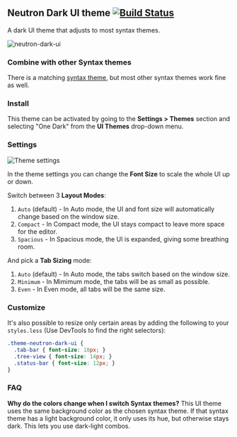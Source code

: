 ## Neutron Dark UI theme [![Build Status](https://travis-ci.org/atom/neutron-dark-ui.svg?branch=master)](https://travis-ci.org/atom/neutron-dark-ui)

A dark UI theme that adjusts to most syntax themes.

![neutron-dark-ui](https://cloud.githubusercontent.com/assets/806104/24346830/c9f499de-129b-11e7-95ac-6aba291e6038.png)

### Combine with other Syntax themes

There is a matching [syntax theme](https://atom.io/themes/neutron-dark-syntax), but most other syntax themes work fine as well.

### Install

This theme can be activated by going to the __Settings > Themes__ section and selecting "One Dark" from the __UI Themes__ drop-down menu.

### Settings

![Theme settings](https://cloud.githubusercontent.com/assets/378023/15923548/cb3dc7ce-2e68-11e6-8a51-10801fb483bf.png)

In the theme settings you can change the __Font Size__ to scale the whole UI up or down.

Switch between 3 __Layout Modes__:

1. `Auto` (default) - In Auto mode, the UI and font size will automatically change based on the window size.
2. `Compact` - In Compact mode, the UI stays compact to leave more space for the editor.
3. `Spacious` - In Spacious mode, the UI is expanded, giving some breathing room.

And pick a __Tab Sizing__ mode:

1. `Auto` (default) - In Auto mode, the tabs switch based on the window size.
2. `Minimum` - In Mimimum mode, the tabs will be as small as possible.
3. `Even` - In Even mode, all tabs will be the same size.

### Customize

It's also possible to resize only certain areas by adding the following to your `styles.less` (Use DevTools to find the right selectors):

```css
.theme-neutron-dark-ui {
  .tab-bar { font-size: 18px; }
  .tree-view { font-size: 14px; }
  .status-bar { font-size: 12px; }
}
```

### FAQ

__Why do the colors change when I switch Syntax themes?__
This UI theme uses the same background color as the chosen syntax theme. If that syntax theme has a light background color, it only uses its hue, but otherwise stays dark. This lets you use dark-light combos.
